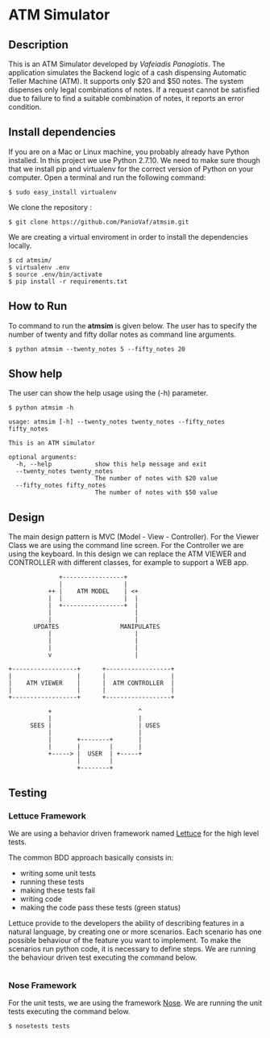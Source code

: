 # ATM Simulator

## Description

This is an ATM Simulator developed by *Vafeiadis Panagiotis*.
The application simulates the Backend logic of a cash dispensing Automatic Teller Machine (ATM). 
It supports only $20 and $50 notes. The system dispenses only legal combinations of notes. If a request cannot be satisfied due to failure to find a suitable combination of notes, it reports an error condition.

## Install dependencies

If you are on a Mac or Linux machine, you probably already have Python installed. In this project 
we use Python 2.7.10.
We need to make sure though that we install pip and virtualenv for the correct version of Python on your computer. Open a terminal and run the following command:

```
$ sudo easy_install virtualenv
```

We clone the repository :

```
$ git clone https://github.com/PanioVaf/atmsim.git
```

We are creating a virtual enviroment in order to install the dependencies locally.


```
$ cd atmsim/
$ virtualenv .env
$ source .env/bin/activate
$ pip install -r requirements.txt
```

## How to Run

To command to run the **atmsim** is given below. 
The user has to specify the number of twenty and fifty dollar notes as command line arguments.

```
$ python atmsim --twenty_notes 5 --fifty_notes 20
```

## Show help

The user can show the help usage using the (-h) parameter.

```
$ python atmsim -h

usage: atmsim [-h] --twenty_notes twenty_notes --fifty_notes fifty_notes

This is an ATM simulator

optional arguments:
  -h, --help            show this help message and exit
  --twenty_notes twenty_notes
                        The number of notes with $20 value
  --fifty_notes fifty_notes
                        The number of notes with $50 value
```


## Design

The main design pattern is MVC (Model - View - Controller).
For the Viewer Class we are using the command line screen.
For the Controller we are using the keyboard. 
In this design we can replace the ATM VIEWER and CONTROLLER with different classes, for example to support a WEB app.

```
              +-----------------+
              |                 |
           ++ |    ATM MODEL    | <+
           |  |                 |  |
           |  +-----------------+  |
           |                       |
           |                       |
       UPDATES                 MANIPULATES
           |                       |
           |                       |
           |                       |
           v                       |

+------------------+      +------------------+
|                  |      |                  |
|    ATM VIEWER    |      |  ATM CONTROLLER  |
|                  |      |                  |
+------------------+      +------------------+

           +                        ^
           |                        |
      SEES |                        | USES
           |                        |
           |       +--------+       |
           |       |        |       |
           +-----> |  USER  | +-----+
                   |        |
                   +--------+

```

## Testing

### Lettuce Framework

We are using a behavior driven framework named [Lettuce](http://lettuce.it/) for the high level tests.

The common BDD approach basically consists in:
* writing some unit tests
* running these tests
* making these tests fail
* writing code
* making the code pass these tests (green status)

Lettuce provide to the developers the ability of describing features in a natural language, 
by creating one or more scenarios. Each scenario has one possible behaviour of the feature you want to implement. To make the scenarios run python code, it is necessary to define steps.
We are running the behaviour driven test executing the command below.

```

```

### Nose Framework

For the unit tests, we are using the framework [Nose](https://nose.readthedocs.org/en/latest/).
We are running the unit tests executing the command below.

```
$ nosetests tests
```


